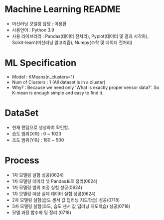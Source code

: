 # Machine Learning README
- 머신러닝 모델링 담당 : 이용환
- 사용언어 : Python 3.9
- 사용 라이브러리 : Pandas(데이터 전처리), Pyplot(데이터 및 결과 시각화), Scikit-learn(머신러닝 알고리즘), Numpy(수학 및 데이터 전처리)

# ML Specification
- Model : KMeans(n_clusters=1)
- Num of Clusters : 1 (All dataset is in a cluster)
- Why? : Because we need only 'What is exactly proper sensor data?'. So K-mean is enough simple and easy to find it.

# DataSet
- 현재 랜덤으로 생성하여 확인함.
- 습도 범위(X축) : 0 ~ 1023
- 조도 범위(Y축) : 180 ~ 500

# Process
- 1차 모델링 실험 성공(0624)
- 1차 모델링 데이터 셋 Pandas표로 정리(0624)
- 1차 모델링 범위 조정 실험 성공(0624)
- 1차 모델링 예상 실제 데이터 실험 성공(0624)
- 2차 모델링 실험(습도 센서 값 딥러닝 지도학습) 성공(0718)
- 3차 모델링 실험(조도, 습도 센서 값 딥러닝 지도학습) 성공(0718)
- 모델 과정 함수화 및 정리 (0718)